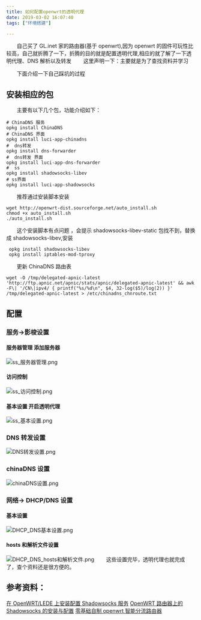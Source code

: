 ```yaml
---
title: 如何配置openwrt的透明代理
date: 2019-03-02 16:07:40
tags: ["环境搭建"]

---
```


&emsp;&emsp;自己买了 GL.inet 家的路由器(基于 openwrt),因为 openwrt 的固件可玩性比较高，自己就折腾了一下，折腾的目的就是配置透明代理,相应的就了解了一下透明代理、DNS 解析以及转发
&emsp;&emsp;这里声明一下：主要就是为了查找资料并学习

<!--more-->

&emsp;&emsp;下面介绍一下自己踩坑的过程

## 安装相应的包

&emsp;&emsp;主要有以下几个包，功能介绍如下：

```shell
# ChinaDNS 服务
opkg install ChinaDNS
# ChinaDNS 界面
opkg install luci-app-chinadns
#  dns转发
opkg install dns-forwarder
#  dns转发 界面
opkg install luci-app-dns-forwarder
#  ss
opkg install shadowsocks-libev
# ss界面
opkg install luci-app-shadowsocks
```

&emsp;&emsp;推荐通过安装脚本安装

```shell
wget http://openwrt-dist.sourceforge.net/auto_install.sh
chmod +x auto_install.sh
./auto_install.sh
```

&emsp;&emsp;这个安装脚本有点问题 ，会提示 shadowsocks-libev-static 包找不到，替换成 shadowsocks-libev,安装

```
 opkg install shadowsocks-libev
 opkg install iptables-mod-tproxy
```

&emsp;&emsp;更新 ChinaDNS 路由表

```shell
wget -O /tmp/delegated-apnic-latest 'http://ftp.apnic.net/apnic/stats/apnic/delegated-apnic-latest' && awk -F\| '/CN\|ipv4/ { printf("%s/%d\n", $4, 32-log($5)/log(2)) }' /tmp/delegated-apnic-latest > /etc/chinadns_chnroute.txt
```

## 配置

### 服务->影梭设置

#### 服务器管理 添加服务器

![ss_服务器管理.png](images/如何配置openwrt的透明代理/ss_服务器管理.png "如何配置openwrt的透明代理")

#### 访问控制

![ss_访问控制.png](images/如何配置openwrt的透明代理/ss_访问控制.png "如何配置openwrt的透明代理")

#### 基本设置 开启透明代理

![ss_基本设置.png](images/如何配置openwrt的透明代理/ss_基本设置.png "如何配置openwrt的透明代理")

### DNS 转发设置

![DNS转发设置.png](images/如何配置openwrt的透明代理/DNS转发设置.png "如何配置openwrt的透明代理")

### chinaDNS 设置

![chinaDNS设置.png](images/如何配置openwrt的透明代理/chinaDNS设置.png "如何配置openwrt的透明代理")

### 网络-> DHCP/DNS 设置

#### 基本设置

![DHCP_DNS基本设置.png](images/如何配置openwrt的透明代理/DHCP_DNS基本设置.png "如何配置openwrt的透明代理")

#### hosts 和解析文件设置

![DHCP_DNS_hosts和解析文件.png](images/如何配置openwrt的透明代理/DHCP_DNS_hosts和解析文件.png "如何配置openwrt的透明代理")
&emsp;&emsp;这些设置完毕，透明代理也就完成了，查个资料还是很方便的。

## 参考资料：

[在 OpenWRT/LEDE 上安装配置 Shadowsocks 服务](https://wody11.blogspot.com/2018/10/openwrtlede-shadowsocks.html)
[OpenWRT 路由器上的 Shadowsocks 的安装与配置](https://blog.wqlin.com/openwrt-ss.html)
[零基础自制 openwrt 智能分流路由器](https://velaciela.ms/how-to-use-openwrt-fuckgfw)
